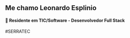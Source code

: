 

## Me chamo Leonardo Esplinio

#### 🎯 Residente em TIC/Software - Desenvolvedor Full Stack
#SERRATEC
